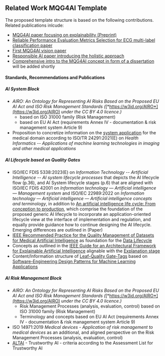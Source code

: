 ## Related Work MQG4AI Template

The proposed template structure is based on the following contributions.
Related publications inlcude:   
- [MQG4AI paper focusing on explainability (Preprint)](https://arxiv.org/abs/2502.11889)
- [Reliable Performance Evaluation Metrics Selection for ECG multi-label classification paper](https://ieeexplore.ieee.org/document/10570023)
- [First MQG4AI vision paper](https://www.scitepress.org/Link.aspx?doi=10.5220/0012121300003538)
- [Responsible AI paper introducing the holistic approach](https://link.springer.com/article/10.1007/s43681-025-00666-z?utm_source=rct_congratemailt&utm_medium=email&utm_campaign=oa_20250318&utm_content=10.1007/s43681-025-00666-z#citeas)
- [Comprehensive intro to the MQG4AI concept in form of a dissertation]() will be added shortly

#### Standards, Recommendations and Publications

##### AI System Block
- *AIRO: An Ontology for Representing AI Risks Based on the Proposed EU AI Act and ISO Risk Management Standards (*[*https://w3id.org/AIRO*](https://w3id.org/AIRO) *under the CC BY 4.0 licence.)* 
  - based on ISO 31000 family (Risk Management)
  - based on EU AI Act (requirements Annex IV - documentation & risk management system Article 9)
- Proposition to concretize information on the [system application](./MQG4DesignKnowledge/1_System/Application/Application.md#example-domain-medicine) for the medical domain according to ISO/TR 24291:2021(E) on *Health Informatics -- Applications of machine learning technologies in imaging and other medical applications*

##### AI Lifecycle based on Quality Gates
- ISO/IEC FDIS 5338:2023(E) on *Information Technology -- Artificial Intelligence -- AI system lifecycle processes* that depicts the AI lifecycle flow (p.36), and AI System lifecycle stages (p.6) that are aligned with ISO/IEC FDIS 42001 on *Information technology — Artificial intelligence — Management system* and ISO/IEC 22989:2022 on *Information technology — Artificial intelligence — Artificial intelligence concepts and terminology*, in addition to [An artificial intelligence life cycle: From conception to production](https://www.sciencedirect.com/science/article/pii/S2666389922000745), which comprise the foundation of the proposed generic AI lifecycle to incorporate an application-oriented lifecycle view at the interface of implementation and regulation, and equally provide guidance how to continue designing the AI lifecycle. Emerging differences are outlined in (Paper)
- [IEEE Recommended Practice for the Quality Management of Datasets for Medical Artificial Intelligence](https://ieeexplore.ieee.org/document/9812564) as foundation for the [Data Lifecycle](./MQG4DesignKnowledge/2_Lifecycle/1_Data/QG_Data_(Lifecycle).md)
- Concepts as outlined in the [IEEE Guide for an Architectural Framework for Explainable Artificial Intelligence](https://standards.ieee.org/ieee/2894/11296/) alignable with the [Explanation stage](./MQG4DesignKnowledge/2_Lifecycle/2_Development/4_Model_Explanation/QG_ModelExplanation_(Development).md)
- Content/Information structure of [Leaf-Quality Gate-Tags](./templates/Template_LeafQG.md) based on [Software-Engineering Design Patterns for Machine Learning Applications](https://ieeexplore.ieee.org/document/9734272)

##### AI Risk Management Block
- *AIRO: An Ontology for Representing AI Risks Based on the Proposed EU AI Act and ISO Risk Management Standards (*[*https://w3id.org/AIRO*](https://w3id.org/AIRO) *under the CC BY 4.0 licence.)* 
  - Risk Management Processes (analysis, evaluation, control) based on ISO 31000 family (Risk Management)
  - Terminology and concepts based on EU AI Act (requirements Annex IV - documentation & risk management system Article 9)
- ISO 14971:2019 *Medical devices - Application of risk management to medical devices* as an additional, and aligned perspective on the Risk Management Processes (analysis, evaluation, control)
- [ALTAI](https://digital-strategy.ec.europa.eu/en/library/assessment-list-trustworthy-artificial-intelligence-altai-self-assessment) - Trustworthy AI - criteria according to the Assessment List for Trustworthy AI 


 




